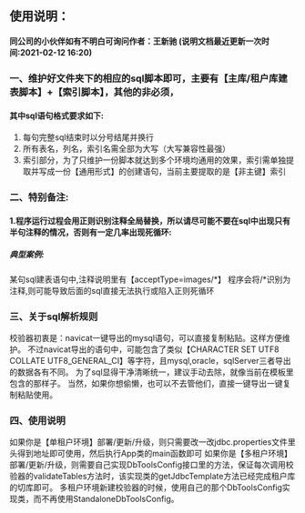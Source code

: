 ## 使用说明：
#### 同公司的小伙伴如有不明白可询问作者：王新驰 (说明文档最近更新一次时间:2021-02-12 16:20)

### 一、维护好文件夹下的相应的sql脚本即可，主要有【主库/租户库建表脚本】+【索引脚本】，其他的非必须，
#### 其中sql语句格式要求如下:
1. 每句完整sql结束时以分号结尾并换行
2. 所有表名，列名，索引名需全部为大写（大写兼容性最强）
3. 索引部分，为了只维护一份脚本就达到多个环境均通用的效果，索引需单独提取并写成一份【通用形式】的创建语句，当前主要提取的是【非主键】索引

### 二、特别备注:
#### 1.程序运行过程会用正则识别注释全局替换，所以请尽可能不要在sql中出现只有半句注释的情况，否则有一定几率出现死循环:
##### 典型案例:
某句sql建表语句中,注释说明里有【acceptType=images/*】
程序会将/*识别为注释,则可能导致后面的sql直接无法执行或陷入正则死循环

### 三、关于sql解析规则
校验器初衷是：navicat一键导出的mysql语句，可以直接复制粘贴。这样方便维护。
不过navicat导出的语句中，可能包含了类似【CHARACTER SET UTF8 COLLATE UTF8_GENERAL_CI】等字符，且mysql,oracle，sqlServer三者导出的数据各有不同。
为了sql显得干净清晰统一，建议手动去除，就像当前在模板里包含的那样子。
当然，如果你想偷懒，也可以不去管他们，直接一键导出一键复制粘贴使用。

### 四、使用说明
如果你是【单租户环境】部署/更新/升级，则只需要改一改jdbc.properties文件里头得到地址即可使用，然后执行App类的main函数即可
如果你是【多租户环境】部署/更新/升级，则需要自己实现DbToolsConfig接口里的方法，保证每次调用校验器的validateTables方法时，该实现类的getJdbcTemplate方法已经完成租户库的切库即可。
多租户环境新建校验器的时候，使用自己的那个DbToolsConfig实现类，而不再使用StandaloneDbToolsConfig。
